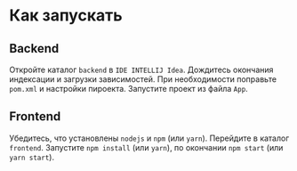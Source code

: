 # Как запускать

## Backend

Откройте каталог `backend` в `IDE INTELLIJ Idea`. Дождитесь окончания индексации и загрузки зависимостей. При необходимости поправьте `pom.xml` и настройки пироекта. Запустите проект из файла `App`.

## Frontend

Убедитесь, что установлены `nodejs` и `npm` (или `yarn`). Перейдите в каталог `frontend`. Запустите `npm install` (или `yarn`), по окончании `npm start` (или `yarn start`).
